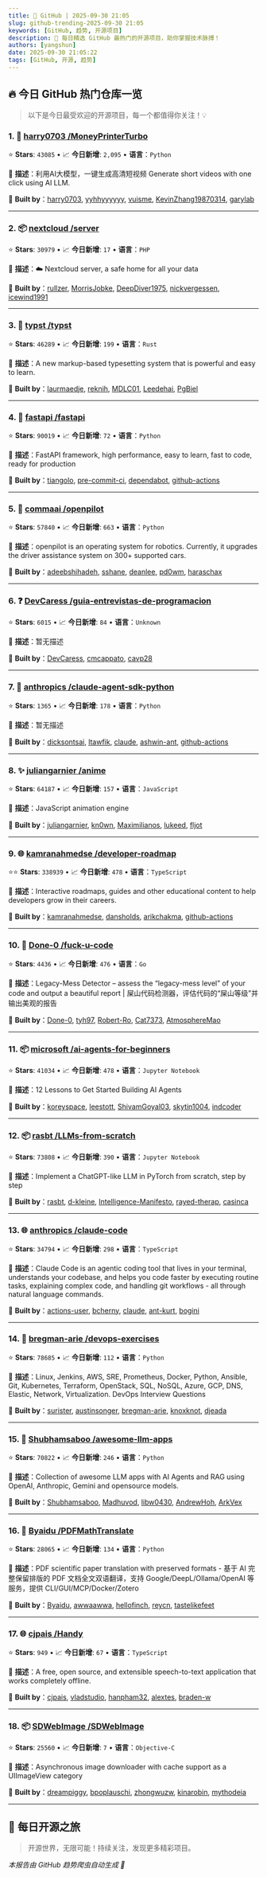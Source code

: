 ```yaml
---
title: 🚀 GitHub | 2025-09-30 21:05
slug: github-trending-2025-09-30 21:05
keywords: [GitHub, 趋势, 开源项目]
description: 🌟 每日精选 GitHub 最热门的开源项目，助你掌握技术脉搏！
authors: [yangshun]
date: 2025-09-30 21:05:22
tags: [GitHub, 开源, 趋势]
---
```


## 🔥 今日 GitHub 热门仓库一览

> 以下是今日最受欢迎的开源项目，每一个都值得你关注！💡

### 1. 🐍 [harry0703 /MoneyPrinterTurbo](https://github.com/harry0703/MoneyPrinterTurbo)

⭐ **Stars**: `43085`   •   📈 **今日新增**: `2,095`   •   **语言**：`Python`

📝 **描述**：利用AI大模型，一键生成高清短视频 Generate short videos with one click using AI LLM.

🤝 **Built by**：[harry0703](https://github.com/harry0703), [yyhhyyyyyy](https://github.com/yyhhyyyyyy), [vuisme](https://github.com/vuisme), [KevinZhang19870314](https://github.com/KevinZhang19870314), [garylab](https://github.com/garylab)

---

### 2. 📦 [nextcloud /server](https://github.com/nextcloud/server)

⭐ **Stars**: `30979`   •   📈 **今日新增**: `17`   •   **语言**：`PHP`

📝 **描述**：☁️ Nextcloud server, a safe home for all your data

🤝 **Built by**：[rullzer](https://github.com/rullzer), [MorrisJobke](https://github.com/MorrisJobke), [DeepDiver1975](https://github.com/DeepDiver1975), [nickvergessen](https://github.com/nickvergessen), [icewind1991](https://github.com/icewind1991)

---

### 3. 🦀 [typst /typst](https://github.com/typst/typst)

⭐ **Stars**: `46289`   •   📈 **今日新增**: `199`   •   **语言**：`Rust`

📝 **描述**：A new markup-based typesetting system that is powerful and easy to learn.

🤝 **Built by**：[laurmaedje](https://github.com/laurmaedje), [reknih](https://github.com/reknih), [MDLC01](https://github.com/MDLC01), [Leedehai](https://github.com/Leedehai), [PgBiel](https://github.com/PgBiel)

---

### 4. 🐍 [fastapi /fastapi](https://github.com/fastapi/fastapi)

⭐ **Stars**: `90019`   •   📈 **今日新增**: `72`   •   **语言**：`Python`

📝 **描述**：FastAPI framework, high performance, easy to learn, fast to code, ready for production

🤝 **Built by**：[tiangolo](https://github.com/tiangolo), [pre-commit-ci](https://github.com/pre-commit-ci), [dependabot](https://github.com/dependabot), [github-actions](https://github.com/github-actions)

---

### 5. 🐍 [commaai /openpilot](https://github.com/commaai/openpilot)

⭐ **Stars**: `57840`   •   📈 **今日新增**: `663`   •   **语言**：`Python`

📝 **描述**：openpilot is an operating system for robotics. Currently, it upgrades the driver assistance system on 300+ supported cars.

🤝 **Built by**：[adeebshihadeh](https://github.com/adeebshihadeh), [sshane](https://github.com/sshane), [deanlee](https://github.com/deanlee), [pd0wm](https://github.com/pd0wm), [haraschax](https://github.com/haraschax)

---

### 6. ❓ [DevCaress /guia-entrevistas-de-programacion](https://github.com/DevCaress/guia-entrevistas-de-programacion)

⭐ **Stars**: `6015`   •   📈 **今日新增**: `84`   •   **语言**：`Unknown`

📝 **描述**：暂无描述

🤝 **Built by**：[DevCaress](https://github.com/DevCaress), [cmcappato](https://github.com/cmcappato), [cavp28](https://github.com/cavp28)

---

### 7. 🐍 [anthropics /claude-agent-sdk-python](https://github.com/anthropics/claude-agent-sdk-python)

⭐ **Stars**: `1365`   •   📈 **今日新增**: `178`   •   **语言**：`Python`

📝 **描述**：暂无描述

🤝 **Built by**：[dicksontsai](https://github.com/dicksontsai), [ltawfik](https://github.com/ltawfik), [claude](https://github.com/claude), [ashwin-ant](https://github.com/ashwin-ant), [github-actions](https://github.com/github-actions)

---

### 8. ✨ [juliangarnier /anime](https://github.com/juliangarnier/anime)

⭐ **Stars**: `64187`   •   📈 **今日新增**: `157`   •   **语言**：`JavaScript`

📝 **描述**：JavaScript animation engine

🤝 **Built by**：[juliangarnier](https://github.com/juliangarnier), [kn0wn](https://github.com/kn0wn), [Maximilianos](https://github.com/Maximilianos), [lukeed](https://github.com/lukeed), [fljot](https://github.com/fljot)

---

### 9. 🌐 [kamranahmedse /developer-roadmap](https://github.com/kamranahmedse/developer-roadmap)

⭐⭐ **Stars**: `338939`   •   📈 **今日新增**: `478`   •   **语言**：`TypeScript`

📝 **描述**：Interactive roadmaps, guides and other educational content to help developers grow in their careers.

🤝 **Built by**：[kamranahmedse](https://github.com/kamranahmedse), [dansholds](https://github.com/dansholds), [arikchakma](https://github.com/arikchakma), [github-actions](https://github.com/github-actions)

---

### 10. 🚦 [Done-0 /fuck-u-code](https://github.com/Done-0/fuck-u-code)

⭐ **Stars**: `4436`   •   📈 **今日新增**: `476`   •   **语言**：`Go`

📝 **描述**：Legacy-Mess Detector – assess the “legacy-mess level” of your code and output a beautiful report | 屎山代码检测器，评估代码的“屎山等级”并输出美观的报告

🤝 **Built by**：[Done-0](https://github.com/Done-0), [tyh97](https://github.com/tyh97), [Robert-Ro](https://github.com/Robert-Ro), [Cat7373](https://github.com/Cat7373), [AtmosphereMao](https://github.com/AtmosphereMao)

---

### 11. 📦 [microsoft /ai-agents-for-beginners](https://github.com/microsoft/ai-agents-for-beginners)

⭐ **Stars**: `41034`   •   📈 **今日新增**: `478`   •   **语言**：`Jupyter Notebook`

📝 **描述**：12 Lessons to Get Started Building AI Agents

🤝 **Built by**：[koreyspace](https://github.com/koreyspace), [leestott](https://github.com/leestott), [ShivamGoyal03](https://github.com/ShivamGoyal03), [skytin1004](https://github.com/skytin1004), [indcoder](https://github.com/indcoder)

---

### 12. 📦 [rasbt /LLMs-from-scratch](https://github.com/rasbt/LLMs-from-scratch)

⭐ **Stars**: `73808`   •   📈 **今日新增**: `390`   •   **语言**：`Jupyter Notebook`

📝 **描述**：Implement a ChatGPT-like LLM in PyTorch from scratch, step by step

🤝 **Built by**：[rasbt](https://github.com/rasbt), [d-kleine](https://github.com/d-kleine), [Intelligence-Manifesto](https://github.com/Intelligence-Manifesto), [rayed-therap](https://github.com/rayed-therap), [casinca](https://github.com/casinca)

---

### 13. 🌐 [anthropics /claude-code](https://github.com/anthropics/claude-code)

⭐ **Stars**: `34794`   •   📈 **今日新增**: `298`   •   **语言**：`TypeScript`

📝 **描述**：Claude Code is an agentic coding tool that lives in your terminal, understands your codebase, and helps you code faster by executing routine tasks, explaining complex code, and handling git workflows - all through natural language commands.

🤝 **Built by**：[actions-user](https://github.com/actions-user), [bcherny](https://github.com/bcherny), [claude](https://github.com/claude), [ant-kurt](https://github.com/ant-kurt), [bogini](https://github.com/bogini)

---

### 14. 🐍 [bregman-arie /devops-exercises](https://github.com/bregman-arie/devops-exercises)

⭐ **Stars**: `78685`   •   📈 **今日新增**: `112`   •   **语言**：`Python`

📝 **描述**：Linux, Jenkins, AWS, SRE, Prometheus, Docker, Python, Ansible, Git, Kubernetes, Terraform, OpenStack, SQL, NoSQL, Azure, GCP, DNS, Elastic, Network, Virtualization. DevOps Interview Questions

🤝 **Built by**：[surister](https://github.com/surister), [austinsonger](https://github.com/austinsonger), [bregman-arie](https://github.com/bregman-arie), [knoxknot](https://github.com/knoxknot), [djeada](https://github.com/djeada)

---

### 15. 🐍 [Shubhamsaboo /awesome-llm-apps](https://github.com/Shubhamsaboo/awesome-llm-apps)

⭐ **Stars**: `70822`   •   📈 **今日新增**: `246`   •   **语言**：`Python`

📝 **描述**：Collection of awesome LLM apps with AI Agents and RAG using OpenAI, Anthropic, Gemini and opensource models.

🤝 **Built by**：[Shubhamsaboo](https://github.com/Shubhamsaboo), [Madhuvod](https://github.com/Madhuvod), [libw0430](https://github.com/libw0430), [AndrewHoh](https://github.com/AndrewHoh), [ArkVex](https://github.com/ArkVex)

---

### 16. 🐍 [Byaidu /PDFMathTranslate](https://github.com/Byaidu/PDFMathTranslate)

⭐ **Stars**: `28065`   •   📈 **今日新增**: `134`   •   **语言**：`Python`

📝 **描述**：PDF scientific paper translation with preserved formats - 基于 AI 完整保留排版的 PDF 文档全文双语翻译，支持 Google/DeepL/Ollama/OpenAI 等服务，提供 CLI/GUI/MCP/Docker/Zotero

🤝 **Built by**：[Byaidu](https://github.com/Byaidu), [awwaawwa](https://github.com/awwaawwa), [hellofinch](https://github.com/hellofinch), [reycn](https://github.com/reycn), [tastelikefeet](https://github.com/tastelikefeet)

---

### 17. 🌐 [cjpais /Handy](https://github.com/cjpais/Handy)

⭐ **Stars**: `949`   •   📈 **今日新增**: `67`   •   **语言**：`TypeScript`

📝 **描述**：A free, open source, and extensible speech-to-text application that works completely offline.

🤝 **Built by**：[cjpais](https://github.com/cjpais), [vladstudio](https://github.com/vladstudio), [hanpham32](https://github.com/hanpham32), [alextes](https://github.com/alextes), [braden-w](https://github.com/braden-w)

---

### 18. 📦 [SDWebImage /SDWebImage](https://github.com/SDWebImage/SDWebImage)

⭐ **Stars**: `25560`   •   📈 **今日新增**: `7`   •   **语言**：`Objective-C`

📝 **描述**：Asynchronous image downloader with cache support as a UIImageView category

🤝 **Built by**：[dreampiggy](https://github.com/dreampiggy), [bpoplauschi](https://github.com/bpoplauschi), [zhongwuzw](https://github.com/zhongwuzw), [kinarobin](https://github.com/kinarobin), [mythodeia](https://github.com/mythodeia)

---

## 🌈 每日开源之旅

> 开源世界，无限可能！持续关注，发现更多精彩项目。

*本报告由 GitHub 趋势爬虫自动生成 🤖*
